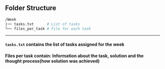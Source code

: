 ## Folder Structure

```graphql
/Week
|── tasks.txt      # List of tasks
└── files_per_task # File for each task
```

---

#### ```tasks.txt``` contains the list of tasks assigned for the week
#### Files per task contain: Information about the task, solution and the thought process(how solution was achieved)
